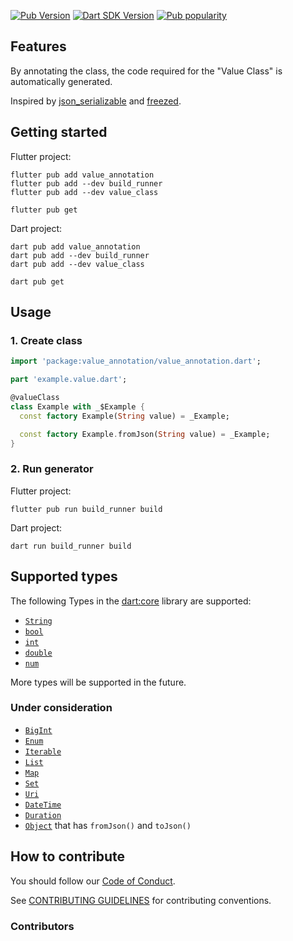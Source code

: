 [![Pub Version](https://badgen.net/pub/v/value_class)](https://pub.dev/packages/value_class/)
[![Dart SDK Version](https://badgen.net/pub/sdk-version/value_class)](https://pub.dev/packages/value_class/)
[![Pub popularity](https://badgen.net/pub/popularity/value_class)](https://pub.dev/packages/value_class/score)

## Features

By annotating the class, the code required for the "Value Class" is automatically generated.

Inspired by [json_serializable] and [freezed].

## Getting started

Flutter project:

```shell
flutter pub add value_annotation
flutter pub add --dev build_runner
flutter pub add --dev value_class

flutter pub get
```

Dart project:

```shell
dart pub add value_annotation
dart pub add --dev build_runner
dart pub add --dev value_class

dart pub get
```

## Usage

### 1. Create class

```dart
import 'package:value_annotation/value_annotation.dart';

part 'example.value.dart';

@valueClass
class Example with _$Example {
  const factory Example(String value) = _Example;

  const factory Example.fromJson(String value) = _Example;
}
```

### 2. Run generator

Flutter project:

```shell
flutter pub run build_runner build
```

Dart project:

```shell
dart run build_runner build
```

## Supported types

The following Types in the [dart:core] library are supported:

- [`String`]
- [`bool`]
- [`int`]
- [`double`]
- [`num`]

More types will be supported in the future.

### Under consideration

- [`BigInt`]
- [`Enum`]
- [`Iterable`]
- [`List`]
- [`Map`]
- [`Set`]
- [`Uri`]
- [`DateTime`]
- [`Duration`]
- [`Object`] that has `fromJson()` and `toJson()`

## How to contribute

You should follow our [Code of Conduct].

See [CONTRIBUTING GUIDELINES] for contributing conventions.

### Contributors

<!-- Links -->
[json_serializable]: https://pub.dev/packages/json_serializable
[freezed]: https://pub.dev/packages/freezed
[dart:core]: https://api.dart.dev/stable/dart-core/dart-core-library.html
[`String`]: https://api.dart.dev/stable/dart-core/String-class.html
[`bool`]: https://api.dart.dev/stable/dart-core/bool-class.html
[`int`]: https://api.dart.dev/stable/dart-core/int-class.html
[`double`]: https://api.dart.dev/stable/dart-core/double-class.html
[`num`]: https://api.dart.dev/stable/dart-core/num-class.html
[`BigInt`]: https://api.dart.dev/stable/dart-core/BigInt-class.html
[`Enum`]: https://api.dart.dev/stable/dart-core/Enum-class.html
[`Iterable`]: https://api.dart.dev/stable/dart-core/Iterable-class.html
[`List`]: https://api.dart.dev/stable/dart-core/List-class.html
[`Map`]: https://api.dart.dev/stable/dart-core/Map-class.html
[`Set`]: https://api.dart.dev/stable/dart-core/Set-class.html
[`Uri`]: https://api.dart.dev/stable/dart-core/Uri-class.html
[`DateTime`]: https://api.dart.dev/stable/dart-core/DateTime-class.html
[`Duration`]: https://api.dart.dev/stable/dart-core/Duration-class.html
[`Object`]: https://api.dart.dev/stable/dart-core/Object-class.html
[Code of Conduct]: ./../../CODE_OF_CONDUCT.md
[CONTRIBUTING GUIDELINES]: ./../../CONTRIBUTING.md
